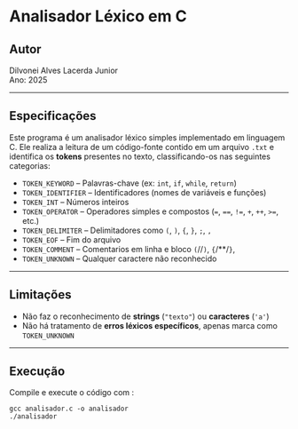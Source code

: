 # Analisador Léxico em C

## Autor

Dilvonei Alves Lacerda Junior  
Ano: 2025

---

## Especificações

Este programa é um analisador léxico simples implementado em linguagem C. Ele realiza a leitura de um código-fonte contido em um arquivo `.txt` e identifica os **tokens** presentes no texto, classificando-os nas seguintes categorias:

- `TOKEN_KEYWORD` – Palavras-chave (ex: `int`, `if`, `while`, `return`)
- `TOKEN_IDENTIFIER` – Identificadores (nomes de variáveis e funções)
- `TOKEN_INT` – Números inteiros
- `TOKEN_OPERATOR` – Operadores simples e compostos (`=`, `==`, `!=`, `+`, `++`, `>=`, etc.)
- `TOKEN_DELIMITER` – Delimitadores como `(`, `)`, `{`, `}`, `;`, `,`
- `TOKEN_EOF` – Fim do arquivo
- `TOKEN_COMMENT` – Comentarios em linha e bloco `(`//`)`, `{`/**/`}`,
- `TOKEN_UNKNOWN` – Qualquer caractere não reconhecido

---

## Limitações

- Não faz o reconhecimento de **strings** (`"texto"`) ou **caracteres** (`'a'`)
- Não há tratamento de **erros léxicos específicos**, apenas marca como `TOKEN_UNKNOWN`

---
## Execução
Compile e execute o código com :

    gcc analisador.c -o analisador
    ./analisador